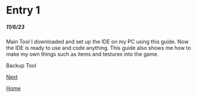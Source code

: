 # Entry 1
##### 11/6/23

Main Tool
I downloaded and set up the IDE on my PC using this guide. Now the IDE is ready to use and code anything.
This guide also shows me how to make my own things such as items and testures into the game.

Backup Tool

[Next](entry02.md)

[Home](../README.md)
